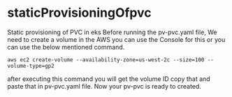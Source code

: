 # staticProvisioningOfpvc
Static provisioning of PVC in eks
Before running the pv-pvc.yaml file, We need to create a volume in the AWS you can use the Console for this or you can use the below mentioned command.

`aws ec2 create-volume --availability-zone=us-west-2c --size=100 --volume-type=gp2`

after executing this command you will get the volume ID copy that and paste that in pv-pvc.yaml file. Now your pv-pvc is ready to created.
